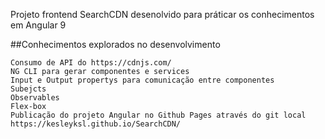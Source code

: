 Projeto frontend SearchCDN desenolvido para práticar os conhecimentos em Angular 9

##Conhecimentos explorados no desenvolvimento
  
    Consumo de API do https://cdnjs.com/
    NG CLI para gerar componentes e services
    Input e Output propertys para comunicação entre componentes
    Subejcts
    Observables
    Flex-box
    Publicação do projeto Angular no Github Pages através do git local https://kesleyksl.github.io/SearchCDN/
    
    
   

  
